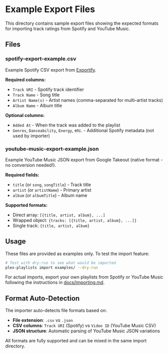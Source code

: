 # Example Export Files

This directory contains sample export files showing the expected formats for importing track ratings from Spotify and YouTube Music.

## Files

### spotify-export-example.csv

Example Spotify CSV export from [Exportify](https://exportify.net).

**Required columns:**
- `Track URI` - Spotify track identifier
- `Track Name` - Song title
- `Artist Name(s)` - Artist names (comma-separated for multi-artist tracks)
- `Album Name` - Album title

**Optional columns:**
- `Added At` - When the track was added to the playlist
- `Genres`, `Danceability`, `Energy`, etc. - Additional Spotify metadata (not used by importer)

### youtube-music-export-example.json

Example YouTube Music JSON export from Google Takeout (native format - no conversion needed!).

**Required fields:**
- `title` (or `song`, `songTitle`) - Track title
- `artist` (or `artistName`) - Primary artist
- `album` (or `albumTitle`) - Album name

**Supported formats:**
- Direct array: `[{title, artist, album}, ...]`
- Wrapped object: `{tracks: [{title, artist, album}, ...]}`
- Single track: `{title, artist, album}`

## Usage

These files are provided as examples only. To test the import feature:

```bash
# Test with dry-run to see what would be imported
plex-playlists import examples/ --dry-run
```

For actual imports, export your own playlists from Spotify or YouTube Music following the instructions in [docs/importing.md](../docs/importing.md).

## Format Auto-Detection

The importer auto-detects file formats based on:

- **File extension**: `.csv` vs `.json`
- **CSV columns**: `Track URI` (Spotify) vs `Video ID` (YouTube Music CSV)
- **JSON structure**: Automatic parsing of YouTube Music JSON variations

All formats are fully supported and can be mixed in the same import directory.

